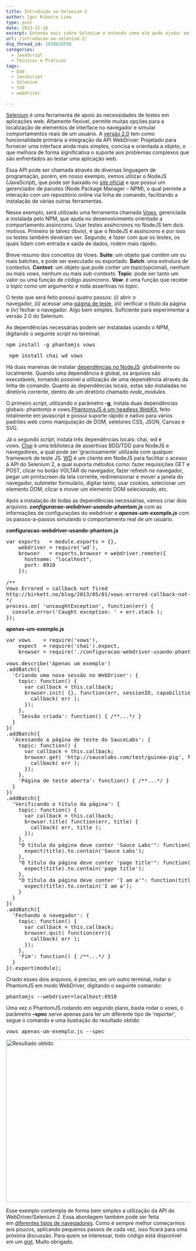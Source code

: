 ```yaml
---
title: Introdução ao Selenium 2
author: Igor Ribeiro Lima
type: post
date: 2013-12-18
excerpt: Entenda mais sobre Selenium e entenda como ele pode ajudar em aplicações web.
url: /introducao-ao-selenium-2/
dsq_thread_id: 2039029598
categories:
  - JavaScript
  - Técnicas e Práticas
tags:
  - bdd
  - JavaScript
  - Selenium
  - tdd
  - webdriver

---
```

[Selenium][1] é uma ferramenta de apoio às necessidades de testes em aplicações web. Altamente flexível, permite muitas opções para a localização de elementos de interface no navegador e simular comportamentos reais de um usuário. A [versão 2.0][2] tem como funcionalidade primária a integração da API WebDriver. Projetado para fornecer uma interface ainda mais simples, concisa e orientada a objeto, o que melhora de forma significativa o suporte aos problemas complexos que são enfrentados ao testar uma aplicação web.

Essa API pode ser chamada através de diversas linguagem de programação, porém, em nosso exemplo, iremos utilizar o NodeJS (JavaScript), que pode ser baixado no [site oficial][3] e que possui um gerenciador de pacotes (Node Package Manager – NPM), o qual permite a interação com um repositório online via linha de comando, facilitando a instalação de várias outras ferramentas.

Nesse exemplo, será utilizado uma ferramenta chamada [Vows][4], gerenciada e instalada pelo NPM, que ajuda no desenvolvimento orientado a comportamento assíncrono. Usar testes assíncronos no NodeJS tem dois motivos. Primeiro (e talvez óbvio), é que o NodeJS é assíncrono e por isso os testes também deveriam ser. Segundo, é fazer com que os testes, os quais lidam com entrada e saída de dados, rodem mais rápido.

Breve resumo dos conceitos do Vows. **Suite**: um objeto que contêm um ou mais batches, e pode ser executado ou exportado. **Batch**: uma estrutura de contextos. **Context**: um objeto que pode conter um _topic_(opcional), nenhum ou mais _vows_, nenhum ou mais _sub-contexts_. **Topic**: pode ser tanto um valor ou uma função de código assíncrono. **Vow**: é uma função que recebe o _topic_ como um argumento e roda assertivas no _topic_.

O teste que será feito possui quatro passos: _(i)_ abrir o navegador, _(ii)_ acessar uma [página de teste][5], _(iii)_ verificar o título da página e _(iv)_ fechar o navegador. Algo bem simples. Suficiente para experimentar a versão 2.0 do Selenium.

As dependências necessárias podem ser instaladas usando o NPM, digitando o seguinte _script_ no terminal:

<pre class="lang-ssh">npm install -g phantomjs vows </pre>

<pre class="lang-ssh"> npm install chai wd vows </pre>

Há duas maneiras de instalar [dependências no NodeJS][6]: globalmente ou localmente. Quando uma dependência é global, os arquivos são executáveis, tornando possível a utilização de uma dependência através da linha de comando. Quanto às dependências locais, estas são instaladas no diretório corrente, dentro de um diretório chamado _node_modules_.

O primeiro _script_, utilizando o parâmetro **-g**, instala duas dependências globais: phantomjs e vows.[PhantomsJS é um headless WebKit][7], feito totalmente em javascript e possui suporte rápido e nativo para vários padrões web como manipulação de DOM, seletores CSS, JSON, Canvas e SVG.

Já o segundo _script_, instala três dependências locais: chai, wd e vows. [Chai][8] é uma biblioteca de assertivas BDD/TDD para NodeJS e navegadores, a qual pode ser &#8216;graciosamente&#8217; utilizada com qualquer framework de teste JS. [WD][9] é um cliente em NodeJS para facilitar o acesso à API do Selenium 2, a qual suporta métodos como: fazer requisições GET e POST, clicar no botão VOLTAR do navegador, fazer refresh no navegador, pegar um printscreen da tela corrente, redimensionar e mover a janela do navegador, submeter formulário, digitar texto, usar cookies, selecionar um elemento DOM, clicar e mover um elemento DOM selecionado, etc.

Após a instalação de todas as dependências necessárias, vamos criar dois arquivos: _**configuracao-webdriver-usando-phantom.js**_ com as informações de configurações do webdriver e _**apenas-um-exemplo.js**_ com os passos-a-passos simulando o comportamento real de um usuário.

**configuracao-webdriver-usando-phantom.js**

<pre class="lang-js">var exports   = module.exports = {},
    webdriver = require('wd'),
    browser   = exports.browser = webdriver.remote({
      hostname: "localhost",
      port: 8910
    });
 
/**
Vows Errored » callback not fired
http://birkett.no/blog/2013/05/01/vows-errored-callback-not-fired/
*/
process.on( 'uncaughtException', function(err) {
  console.error('Caught exception: ' + err.stack );
});
</pre>

**apenas-um-exemplo.js**

<pre class="lang-js">var vows    = require('vows'),
    expect  = require('chai').expect,
    browser = require('./configuracao-webdriver-usando-phantom.js').browser;
 
vows.describe('Apenas um exemplo')
.addBatch({
  'Criando uma nova sessão no WebDriver': {
    topic: function() {
      var callback = this.callback;
      browser.init( {}, function(err, sessionID, capabilities) {
        callback( err );
      });
    },
    'Sessão criada': function() { /**...*/ }
  }
})
.addBatch({
  'Acessando a página de teste do SauceLabs': {
    topic: function() {
      var callback = this.callback;
      browser.get( 'http://saucelabs.com/test/guinea-pig', function(err) {
        callback( err );
      });
    },
    'Página de teste aberta': function() { /**...*/ }
  }
})
.addBatch({
  'Verificando o título da página': {
    topic: function() {
      var callback = this.callback;
      browser.title( function(err, title) {
        callback( err, title );
      });
    },
    "O título da página deve conter 'Sauce Labs'": function(title) {
      expect(title).to.contain('Sauce Labs');
    },
    "O título da página deve conter 'page title'": function(title) {
      expect(title).to.contain('page title');
    },
    "O título da página deve conter 'I am a'": function(title) {
      expect(title).to.contain('I am a');
    }
  }
})
.addBatch({
  'Fechando o navegador': {
    topic: function() {
      var callback = this.callback;
      browser.quit( function(err){
        callback( err );
      });
    },
    'Fim': function() { /**...*/ }
  }
}).export(module);
</pre>

Criado esses dois arquivos, é preciso, em um outro terminal, rodar o PhantomJS em modo WebDriver, digitando o seguinte comando:

<pre class="lanh-ssh">phantomjs --webdriver=localhost:8910 </pre>

Uma vez o PhantomJS rodando em segundo plano, basta rodar o _vows_, o parâmetro **&#8211;spec** serve apenas para ter um diferente tipo de &#8216;reporter&#8217;, segue o comando e uma ilustração do resultado obtido:

<pre class="lang-ssh">vows apenas-um-exemplo.js --spec </pre>

<img class="aligncenter" alt="Resultado obtido" src="https://camo.githubusercontent.com/67da73c5f31ecbfaee938cf04056d96c4f2ada41/687474703a2f2f69313336382e70686f746f6275636b65742e636f6d2f616c62756d732f61673138322f69676f727269626569726f6c696d612f315f626173685f616e645f556d615f696e74726f647563636564696c6174696c64656f5f616f5f53656c656e69756d5f325f616e645f6170656e61732d756d2d6578656d706c6f6a735f6d646173685f696e74726f647563616f2d73656c656e69756d2d74776f2d31335f7a707334333166383131372e706e67" width="897" height="445" />

Esse exemplo contempla de forma bem simples a utilização da API do WebDriver/Selenium 2. Essa abordagem também pode ser feita em [diferentes tipos de navegadores][10]. Como é sempre melhor começarmos aos poucos, aplicando pequenos passos de cada vez, isso ficará para uma próxima discussão. Para quem se interessar, todo código está disponível em um [gist][11]. Muito obrigado.

 [1]: http://www.seleniumhq.org/docs/01_introducing_selenium.jsp "introdução ao selenium no site oficial"
 [2]: http://www.seleniumhq.org/docs/03_webdriver.jsp "introdução ao selenium webdriver no site oficial"
 [3]: http://nodejs.org/download/ "site oficial do NodeJS"
 [4]: http://vowsjs.org/ "site oficial do vows"
 [5]: https://saucelabs.com/test/guinea-pig "página oficial de teste do SauceLabs"
 [6]: http://blog.nodejs.org/2011/03/23/npm-1-0-global-vs-local-installation/ "artigo do blog oficial do NodeJS sobre os tipos de dependências"
 [7]: http://phantomjs.org/ "site oficial do PhantomJS"
 [8]: http://chaijs.com/ "site oficial do Chai"
 [9]: https://github.com/admc/wd "repositorio oficial do WebDriver no github"
 [10]: http://tableless.com.br/introducao-de-como-executar-testes-unitarios-em-diferentes-tipos-de-navegadores "introdução de como executar testes unitários em diferentes tipos de navegadores"
 [11]: https://gist.github.com/igorlima/7826752 "gist introduzindo o Selenium 2"